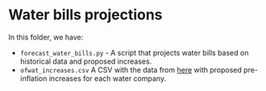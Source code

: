 # Water bills projections

In this folder, we have:

* `forecast_water_bills.py` - A script that projects water bills based on historical data and proposed increases.
* `ofwat_increases.csv` A CSV with the data from [here](https://www.ccw.org.uk/our-work/price-review/how-much-will-my-water-and-sewerage-bills-increase-by-2030/breakdown-of-water-companies-bill-increases-2025-30/) with proposed pre-inflation increases for each water company.
